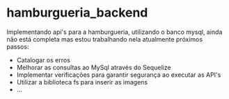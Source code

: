 # hamburgueria_backend
Implementando api's para a hamburgueria, utilizando o banco mysql, ainda não está completa mas estou trabalhando nela atualmente
próximos passos: 
- Catalogar os erros
- Melhorar as consultas ao MySql através do Sequelize
- Implementar verificações para garantir segurança ao executar as API's
- Utilizar a biblioteca fs para inserir as imagens
- ...  

